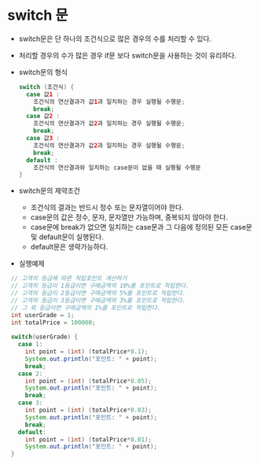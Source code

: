 # switch 문
- switch문은 단 하나의 조건식으로 많은 경우의 수를 처리할 수 있다.
- 처리할 경우의 수가 많은 경우 if문 보다 switch문을 사용하는 것이 유리하다.
- switch문의 형식
  ```java
  switch (조건식) {
    case 값1 :
      조건식의 연산결과가 값1과 일치하는 경우 실행될 수행문;
      break;
    case 값2 :
      조건식의 연산결과가 값2과 일치하는 경우 실행될 수행문;
      break;
    case 값3 :
      조건식의 연산결과가 값2과 일치하는 경우 실행될 수행문;
      break;
    default :
      조건식의 연산결과와 일치하는 case문이 없을 때 실행될 수행문
  }
  ```
- switch문의 제약조건
  + 조건식의 결과는 반드시 정수 또는 문자열이어야 한다.
  + case문의 값은 정수, 문자, 문자열만 가능하며, 중복되지 않아야 한다.
  + case문에 break가 없으면 일치하는 case문과 그 다음에 정의된 모든 case문 및 default문이 실행된다.
  + default문은 생략가능하다.
 
 - 실행예제
 ```java
  // 고객의 등급에 따른 적립포인트 계산하기
  // 고객의 등급이 1등급이면 구매금액의 10%를 포인트로 적립한다.
  // 고객의 등급이 2등급이면 구매금액의 5%를 포인트로 적립한다.
  // 고객의 등급이 3등급이면 구매금액의 3%를 포인트로 적립한다.
  // 그 외 등급이면 구매금액의 1%를 포인트로 적립한다.
  int userGrade = 1;
  int totalPrice = 100000;
  
  switch(userGrade) {
    case 1:
      int point = (int) (totalPrice*0.1);
      System.out.println("포인트: " + point);
      break;
    case 2:
      int point = (int) (totalPrice*0.05);
      System.out.println("포인트: " + point);
      break;
    case 3:
      int point = (int) (totalPrice*0.03);
      System.out.println("포인트: " + point);
      break;
    default:
      int point = (int) (totalPrice*0.01);
      System.out.println("포인트: " + point);
  }
 ```

